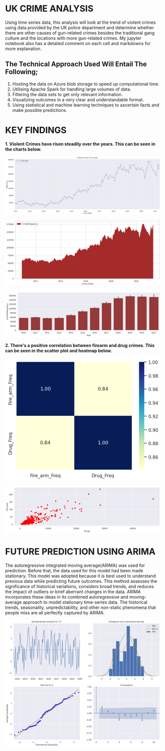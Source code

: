# UK CRIME ANALYSIS

Using time series data, this analysis will look at the trend of violent crimes using data provided by the UK police department and determine whether there are other causes of gun-related crimes besides the traditional gang culture and the locations with more gun-related crimes. My jupyter notebook also has a detailed comment on each cell and markdowns for more explanation. 

## The Technical Approach Used Will Entail The Following;

1. Hosting the data on Azure blob storage to speed up computational time.
2. Utilising Apache Spark for handling large volumes of data.
3. Filtering the data sets to get only relevant information.
4. Visualizing outcomes in a very clear and understandable format.
5. Using statistical and machine learning techniques to ascertain facts and make possible predictions.
   

# KEY FINDINGS

**1. Violent Crimes have risen steadily over the years. This can be seen in the charts below.** 

![](https://github.com/odogwu25/UK-Crime-Analysis/blob/main/crimeimages/violent_Time%20serioes.png)

![](https://github.com/odogwu25/UK-Crime-Analysis/blob/main/crimeimages/stack%20plot.png)

![The candle stick shows the retracement each year](https://github.com/odogwu25/UK-Crime-Analysis/blob/main/crimeimages/Barplot_candle.png)


**2. There's a positive correlation between firearm and drug crimes. This can be seen in the scatter plot and heatmap below.**

![](https://github.com/odogwu25/UK-Crime-Analysis/blob/main/crimeimages/drug%20%26%20firearm%20corr.png)

![](https://github.com/odogwu25/UK-Crime-Analysis/blob/main/crimeimages/drug%20and%20firearm%20scatterplot.png)


# FUTURE PREDICTION USING ARIMA

The autoregressive integrated moving average(ARIMA) was used for prediction. Before that, the data used for this model had been made stationary. This model was adopted because it is best used to understand previous data while predicting future outcomes. This method assesses the significance of historical variations, considers broad trends, and reduces the impact of outliers or brief aberrant changes in the data. ARIMA incorporates these ideas in its combined autoregressive and moving-average approach to model stationary time-series data. The historical trends, seasonality, unpredictability, and other non-static phenomena that people miss are all perfectly captured by ARIMA.

![](https://github.com/odogwu25/UK-Crime-Analysis/blob/main/crimeimages/Arima.png)



